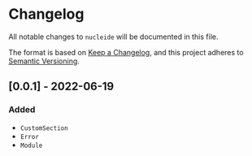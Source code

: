 # Changelog
All notable changes to `nucleide` will be documented in this file.

The format is based on [Keep a Changelog](https://keepachangelog.com/en/1.0.0/),
and this project adheres to [Semantic Versioning](https://github.com/AldaronLau/semver).

## [0.0.1] - 2022-06-19
### Added
 - `CustomSection`
 - `Error`
 - `Module`
